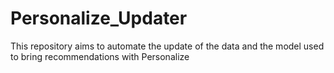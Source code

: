 # Personalize_Updater
This repository aims to automate the update of the data and the model used to bring recommendations with Personalize 
